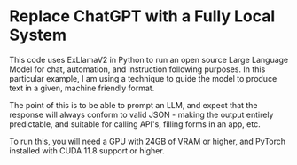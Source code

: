 # Replace ChatGPT with a Fully Local System

This code uses ExLlamaV2 in Python to run an open source Large Language Model for chat, automation, and instruction following purposes. In this particular example, I am using a technique to guide the model
to produce text in a given, machine friendly format.

The point of this is to be able to prompt an LLM, and expect that the response will always conform to valid JSON - making the output entirely predictable, and suitable for calling API's, filling forms in 
an app, etc.

To run this, you will need a GPU with 24GB of VRAM or higher, and PyTorch installed with CUDA 11.8 support or higher.
